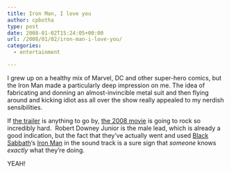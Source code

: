```yaml
---
title: Iron Man, I love you
author: cpbotha
type: post
date: 2008-01-02T15:24:05+00:00
url: /2008/01/02/iron-man-i-love-you/
categories:
  - entertainment

---
```

I grew up on a healthy mix of Marvel, DC and other super-hero comics, but the Iron Man made a particularly deep impression on me. The idea of fabricating and donning an almost-invincible metal suit and then flying around and kicking idiot ass all over the show really appealed to my nerdish sensibilities.

If [the trailer][1] is anything to go by, [the 2008 movie][2] is going to rock so incredibly hard.  Robert Downey Junior is the male lead, which is already a good indication, but the fact that they&#8217;ve actually went and used [Black Sabbath][3]&#8216;s <a href="http://youtube.com/watch?v=udEDlOZJmCc" data-rel="lightbox-video-0" title="Youtube video of Black Sabbath doing Iron Man at Ozzfest">Iron Man</a> in the sound track is a sure sign that _someone_ knows _exactly_ what they&#8217;re doing.

YEAH!

 [1]: http://www.imdb.com/video/editorial/me60339838/ "Iron Man trailer on IMDB"
 [2]: http://www.imdb.com/title/tt0371746/ "Iron Man page on IMDB"
 [3]: http://en.wikipedia.org/wiki/Black_Sabbath "Black Sabbath page on Wikipedia"
